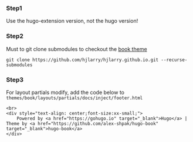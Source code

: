 ### Step1 

Use the hugo-extension version, not the hugo version!

### Step2 

Must to git clone submodules to checkout the [book theme](https://github.com/alex-shpak/hugo-book)

```
git clone https://github.com/hjlarry/hjlarry.github.io.git --recurse-submodules
```

### Step3

For layout partials modify, add the code below to `themes/book/layouts/partials/docs/inject/footer.html`

```
<br>
<div style="text-align: center;font-size:xx-small;">
    Powered by <a href="https://gohugo.io" target="_blank">Hugo</a> | Theme by <a href="https://github.com/alex-shpak/hugo-book" target="_blank">hugo-book</a>
</div>
```